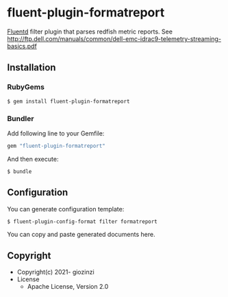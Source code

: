 # fluent-plugin-formatreport

[Fluentd](https://fluentd.org/) filter plugin that parses redfish metric reports. See http://ftp.dell.com/manuals/common/dell-emc-idrac9-telemetry-streaming-basics.pdf

## Installation

### RubyGems

```
$ gem install fluent-plugin-formatreport
```

### Bundler

Add following line to your Gemfile:

```ruby
gem "fluent-plugin-formatreport"
```

And then execute:

```
$ bundle
```

## Configuration

You can generate configuration template:

```
$ fluent-plugin-config-format filter formatreport
```

You can copy and paste generated documents here.

## Copyright

* Copyright(c) 2021- giozinzi
* License
  * Apache License, Version 2.0

